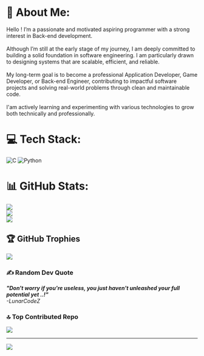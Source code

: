 # 💫 About Me:
Hello ! I’m a passionate and motivated aspiring programmer with a strong interest in Back-end development.<br><br>Although I’m still at the early stage of my journey, I am deeply committed to building a solid foundation in software engineering. I am particularly drawn to designing systems that are scalable, efficient, and reliable.<br><br>My long-term goal is to become a professional Application Developer, Game Developer, or Back-end Engineer, contributing to impactful software projects and solving real-world problems through clean and maintainable code.<br><br>I'am actively learning and experimenting with various technologies to grow both technically and professionally.


# 💻 Tech Stack:
![C](https://img.shields.io/badge/c-%2300599C.svg?style=for-the-badge&logo=c&logoColor=white) ![Python](https://img.shields.io/badge/python-3670A0?style=for-the-badge&logo=python&logoColor=ffdd54)
# 📊 GitHub Stats:
![](https://github-readme-stats.vercel.app/api?username=LunarCodeZ&theme=dark&hide_border=false&include_all_commits=true&count_private=true)<br/>
![](https://nirzak-streak-stats.vercel.app/?user=LunarCodeZ&theme=dark&hide_border=false)<br/>
![](https://github-readme-stats.vercel.app/api/top-langs/?username=LunarCodeZ&theme=dark&hide_border=false&include_all_commits=true&count_private=true&layout=compact)

## 🏆 GitHub Trophies
![](https://github-profile-trophy.vercel.app/?username=LunarCodeZ&theme=radical&no-frame=false&no-bg=true&margin-w=4)

### ✍️ Random Dev Quote
<em>
<strong>"Don't worry if you're useless, you just haven't unleashed your full potential yet ..!" </strong> <br>
-LunarCodeZ
</em>

### 🔝 Top Contributed Repo
![](https://github-contributor-stats.vercel.app/api?username=LunarCodeZ&limit=5&theme=dark&combine_all_yearly_contributions=true)

---
[![](https://visitcount.itsvg.in/api?id=LunarCodeZ&icon=0&color=0)](https://visitcount.itsvg.in)

<!-- Proudly created with GPRM ( https://gprm.itsvg.in ) -->
